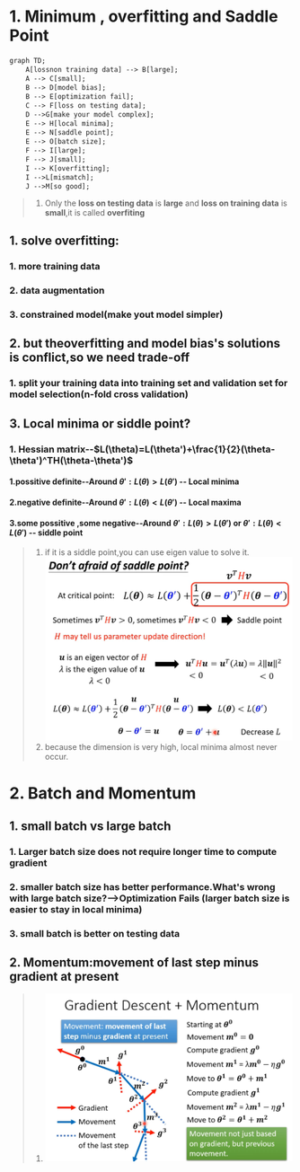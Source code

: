 # 1. Minimum , overfitting and Saddle Point
```mermaid
graph TD;
    A[lossnon training data] --> B[large];
    A --> C[small];
    B --> D[model bias];
    B --> E[optimization fail];
    C --> F[loss on testing data];
    D -->G[make your model complex];
    E --> H[local minima];
    E --> N[saddle point];
    E --> O[batch size];
    F --> I[large];
    F --> J[small];
    I --> K[overfitting];
    I -->L[mismatch];
    J -->M[so good];
```
>1. Only the **loss on testing data** is **large** and **loss on training data** is **small**,it is called **overfiting**
## 1. solve overfitting:
### 1. more training data
### 2. data augmentation
### 3. constrained model(make yout model simpler)
## 2. but theoverfitting and model bias's solutions is conflict,so we need trade-off
### 1. split your training data into training set and validation set for model selection(n-fold cross validation)
## 3. Local minima or siddle point?
### 1. Hessian matrix--$L(\theta)=L(\theta')+\frac{1}{2}(\theta-\theta')^TH(\theta-\theta')$
#### 1.possitive definite--Around $\theta':L(\theta)>L(\theta')$ -- Local minima
#### 2.negative definite--Around $\theta':L(\theta)<L(\theta')$ -- Local maxima
#### 3.some possitive ,some negative--Around $\theta':L(\theta)>L(\theta')$ or $\theta':L(\theta)<L(\theta')$ -- siddle point
>1. if it is a siddle point,you can use eigen value to solve it.![png1](..\images\ml_2_png1.png)
>2. because the dimension is very high, local minima almost never occur.
# 2. Batch and Momentum
## 1. small batch vs large batch
### 1. Larger batch size does not require longer time to compute gradient
### 2. smaller batch size has better performance.What's wrong with large batch size?-->Optimization Fails (larger batch size is easier to stay in local minima)
### 3. small batch is better on testing data
## 2. Momentum:movement of last step minus gradient at present
> 1. ![png2](..\images\ml_2_png2.png)